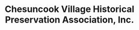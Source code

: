 ---
layout: repo
title: "Chesuncook Village Historical Preservation Association, Inc."
id: 2549
permalink: repos/2549/
---
